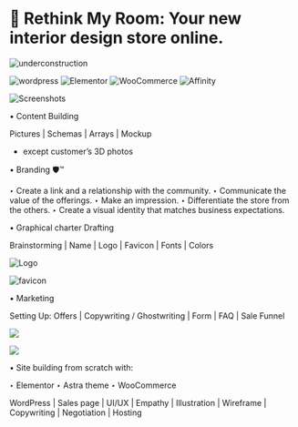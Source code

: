 # 🛒 Rethink My Room: Your new interior design store online.

![underconstruction](https://github.com/z-bj/Rethink-my-Room/blob/master/images.png)

![wordpress](https://img.shields.io/badge/WordPress-21759B.svg?style=for-the-badge&logo=WordPress&logoColor=white)
![Elementor](https://img.shields.io/badge/Elementor-92003B.svg?style=for-the-badge&logo=Elementor&logoColor=white)
![WooCommerce](https://img.shields.io/badge/Woo-96588A.svg?style=for-the-badge&logo=Woo&logoColor=white)
![Affinity](https://img.shields.io/badge/Affinity%20Designer-1B72BE.svg?style=for-the-badge&logo=Affinity-Designer&logoColor=white)

![Screenshots](https://github.com/BjzArchi/RethinkMyRoom/blob/master/RMR.gif)


• Content Building

Pictures | Schemas | Arrays | Mockup 

* except customer’s 3D photos


• Branding 🛡™

‣ Create a link and a relationship with the community.
‣ Communicate the value of the offerings.
‣ Make an impression.
‣ Differentiate the store from the others.
‣ Create a visual identity that matches business expectations.


• Graphical charter Drafting

Brainstorming | Name | Logo | Favicon | Fonts | Colors 

![Logo](https://github.com/z-bj/Rethink-my-Room/blob/master/logorouge.png)

![favicon](https://github.com/z-bj/Rethink-my-Room/blob/master/logo-tel.png)

• Marketing

Setting Up: Offers | Copywriting / Ghostwriting | Form | FAQ | Sale Funnel

![](https://github.com/z-bj/Rethink-my-Room/blob/master/IkiganRmr.png)

![](https://github.com/z-bj/Rethink-my-Room/blob/master/reagencement.png)


• Site building from scratch with:

‣ Elementor
‣ Astra theme
‣ WooCommerce



WordPress | Sales page | UI/UX | Empathy | Illustration | Wireframe | Copywriting | Negotiation | Hosting
